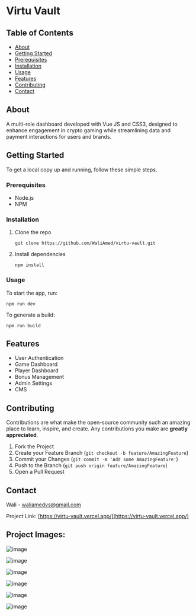 # Virtu Vault

## Table of Contents

- [About](#about)
- [Getting Started](#getting-started)
- [Prerequisites](#prerequisites)
- [Installation](#installation)
- [Usage](#usage)
- [Features](#features)
- [Contributing](#contributing)
- [Contact](#contact)

## About

A multi-role dashboard developed with Vue JS and CSS3, designed to enhance engagement in crypto gaming while streamlining data and payment interactions for users and brands.

## Getting Started

To get a local copy up and running, follow these simple steps.

### Prerequisites

- Node.js
- NPM


### Installation

1. Clone the repo
   ```
   git clone https://github.com/WaliAmed/virtu-vault.git
   ```
2. Install dependencies
   ```
   npm install
   ```

### Usage

To start the app, run:

```
npm run dev
```

To generate a build:

```
npm run build
```

## Features

- User Authentication
- Game Dashboard
- Player Dashboard
- Bonus Management
- Admin Settings
- CMS 

## Contributing

Contributions are what make the open-source community such an amazing place to learn, inspire, and create. Any contributions you make are **greatly appreciated**.

1. Fork the Project
2. Create your Feature Branch (`git checkout -b feature/AmazingFeature`)
3. Commit your Changes (`git commit -m 'Add some AmazingFeature'`)
4. Push to the Branch (`git push origin feature/AmazingFeature`)
5. Open a Pull Request

## Contact

Wali - waliamedvs@gmail.com

Project Link: [https://virtu-vault.vercel.app/](https://virtu-vault.vercel.app/)


## Project Images:

![image](https://github.com/WaliAmed/virtu-vault/assets/100444054/22ab4214-9bf7-4e5f-aa2f-e2c7d2c5b551)

![image](https://github.com/WaliAmed/virtu-vault/assets/100444054/d31c284f-7df7-4db7-9f4c-895c94225727)

![image](https://github.com/WaliAmed/virtu-vault/assets/100444054/d1f0fab2-bdcd-4629-ac30-c57b58c3f359)

![image](https://github.com/WaliAmed/virtu-vault/assets/100444054/9f84a867-bc6e-435a-9771-7bebb7b1a217)

![image](https://github.com/WaliAmed/virtu-vault/assets/100444054/47695906-5607-46f2-ae06-92f046e44728)

![image](https://github.com/WaliAmed/virtu-vault/assets/100444054/eca80d7b-d4de-4f74-8f3a-2bcca429304f)
